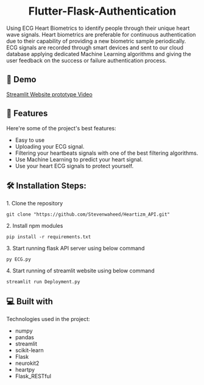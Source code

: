 <h1 align="center" id="title">Flutter-Flask-Authentication</h1>

<p id="description">Using ECG Heart Biometrics to identify people through their unique heart wave signals. Heart biometrics are preferable for continuous authentication due to their capability of providing a new biometric sample periodically. ECG signals are recorded through smart devices and sent to our cloud database applying dedicated Machine Learning algorithms and giving the user feedback on the success or failure authentication process.</p>

<h2>🚀 Demo</h2>

[Streamlit Website prototype Video](https://drive.google.com/file/d/14tA3XpfSSNZMkiGq7X63xCwji1KOntRT/view?usp=sharing)

  
  
<h2>🧐 Features</h2>

Here're some of the project's best features:

*   Easy to use
*   Uploading your ECG signal.
*   Filtering your heartbeats signals with one of the best filtering algorithms.
*   Use Machine Learning to predict your heart signal.
*   Use your heart ECG signals to protect yourself.

<h2>🛠️ Installation Steps:</h2>

<p>1. Clone the repository</p>

```
git clone "https://github.com/Stevenwaheed/Heartizm_API.git"
```

<p>2. Install npm modules</p>

```
pip install -r requirements.txt
```

<p>3. Start running flask API server using below command</p>

```
py ECG.py
```

<p>4. Start running of streamlit website using below command</p>

```
streamlit run Deployment.py
```

  
  
<h2>💻 Built with</h2>

Technologies used in the project:

*   numpy
*   pandas
*   streamlit
*   scikit-learn
*   Flask
*   neurokit2
*   heartpy
*   Flask\_RESTful
